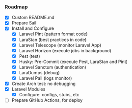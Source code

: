 ### Roadmap

- [X] Custom README.md
- [x] Prepare Sail
- [X] Install and Configure 
  - [X] Laravel Pint (pattern format code)
  - [X] LaraStan (best practices in code)
  - [X] Laravel Telescope (monitor Laravel App)
  - [X] Laravel Horizon (execute jobs in background)
  - [X] Pest (test)
  - [X] Husky: Pre-Commit (execute Pest, LaraStan and Pint)
  - [X] Laravel Sanctum (authentication)
  - [X] LaraDumps (debug)
  - [X] Laravel Pail (logs monitor)
- [X] Create Arch test: no debugging
- [X] Laravel Modules
  - [X] Configure: configs, stubs, etc
- [ ] Prepare GitHub Actions, for deploy
